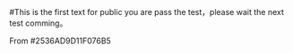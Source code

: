 #This is the first text for public you are pass the test，please wait the next test comming。

From #2536AD9D11F076B5
